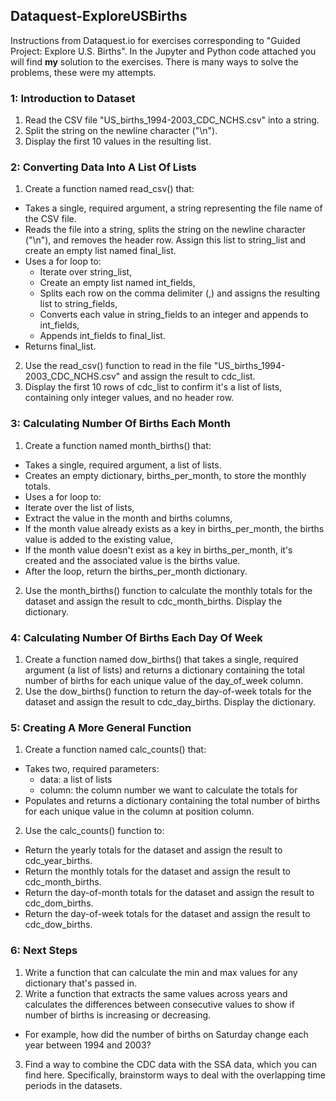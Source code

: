 ## Dataquest-ExploreUSBirths
Instructions from Dataquest.io for exercises corresponding to "Guided Project: Explore U.S. Births". In the Jupyter and Python code attached you will find **my** solution to the exercises. There is many ways to solve the problems, these were my attempts.

### 1: Introduction to Dataset
1. Read the CSV file "US_births_1994-2003_CDC_NCHS.csv" into a string.
2. Split the string on the newline character ("\n").
3. Display the first 10 values in the resulting list.

### 2: Converting Data Into A List Of Lists
1. Create a function named read_csv() that:
* Takes a single, required argument, a string representing the file name of the CSV file.
* Reads the file into a string, splits the string on the newline character ("\n"), and removes the header row. Assign this list to string_list and create an empty list named final_list.
* Uses a for loop to:
  * Iterate over string_list,
  * Create an empty list named int_fields,
  * Splits each row on the comma delimiter (,) and assigns the resulting list to string_fields,
  * Converts each value in string_fields to an integer and appends to int_fields,
  * Appends int_fields to final_list.
* Returns final_list.
2. Use the read_csv() function to read in the file "US_births_1994-2003_CDC_NCHS.csv" and assign the result to cdc_list.
3. Display the first 10 rows of cdc_list to confirm it's a list of lists, containing only integer values, and no header row.

### 3: Calculating Number Of Births Each Month
1. Create a function named month_births() that:
* Takes a single, required argument, a list of lists.
* Creates an empty dictionary, births_per_month, to store the monthly totals.
* Uses a for loop to:
 * Iterate over the list of lists,
 * Extract the value in the month and births columns,
 * If the month value already exists as a key in births_per_month, the births value is added to the existing value,
 * If the month value doesn't exist as a key in births_per_month, it's created and the associated value is the births value.
* After the loop, return the births_per_month dictionary.
2. Use the month_births() function to calculate the monthly totals for the dataset and assign the result to cdc_month_births. Display the dictionary.

### 4: Calculating Number Of Births Each Day Of Week
1. Create a function named dow_births() that takes a single, required argument (a list of lists) and returns a dictionary containing the total number of births for each unique value of the day_of_week column.
2. Use the dow_births() function to return the day-of-week totals for the dataset and assign the result to cdc_day_births. Display the dictionary.

### 5: Creating A More General Function
1. Create a function named calc_counts() that:
* Takes two, required parameters:
  * data: a list of lists
  * column: the column number we want to calculate the totals for
* Populates and returns a dictionary containing the total number of births for each unique value in the column at position column.
2. Use the calc_counts() function to:
* Return the yearly totals for the dataset and assign the result to cdc_year_births.
* Return the monthly totals for the dataset and assign the result to cdc_month_births.
* Return the day-of-month totals for the dataset and assign the result to cdc_dom_births.
* Return the day-of-week totals for the dataset and assign the result to cdc_dow_births.
  
### 6: Next Steps
1. Write a function that can calculate the min and max values for any dictionary that's passed in.
2. Write a function that extracts the same values across years and calculates the differences between consecutive values to show if number of births is increasing or decreasing.
  * For example, how did the number of births on Saturday change each year between 1994 and 2003?
3. Find a way to combine the CDC data with the SSA data, which you can find here. Specifically, brainstorm ways to deal with the overlapping time periods in the datasets.
